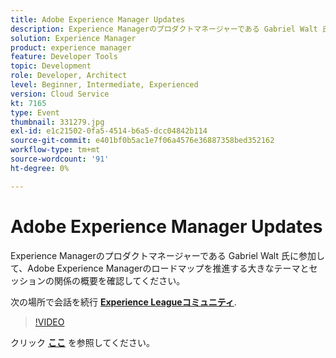 ```yaml
---
title: Adobe Experience Manager Updates
description: Experience Managerのプロダクトマネージャーである Gabriel Walt 氏に参加して、Adobe Experience Managerのロードマップを推進する大きなテーマとセッションの関係の概要を確認してください。 このセッションは、Adobe Developers Live Content イベントの一部として配信されました。
solution: Experience Manager
product: experience manager
feature: Developer Tools
topic: Development
role: Developer, Architect
level: Beginner, Intermediate, Experienced
version: Cloud Service
kt: 7165
type: Event
thumbnail: 331279.jpg
exl-id: e1c21502-0fa5-4514-b6a5-dcc04842b114
source-git-commit: e401bf0b5ac1e7f06a4576e36887358bed352162
workflow-type: tm+mt
source-wordcount: '91'
ht-degree: 0%

---
```


# Adobe Experience Manager Updates

Experience Managerのプロダクトマネージャーである Gabriel Walt 氏に参加して、Adobe Experience Managerのロードマップを推進する大きなテーマとセッションの関係の概要を確認してください。

次の場所で会話を続行 **[Experience Leagueコミュニティ](https://adobe.ly/36Yd3v6)**.

>[!VIDEO](https://video.tv.adobe.com/v/331279/?quality=12&learn=on&hidetitle=true)

クリック **[ここ](/help/adobe-developers-live/assets/experience-manager-updates.pdf)** を参照してください。
